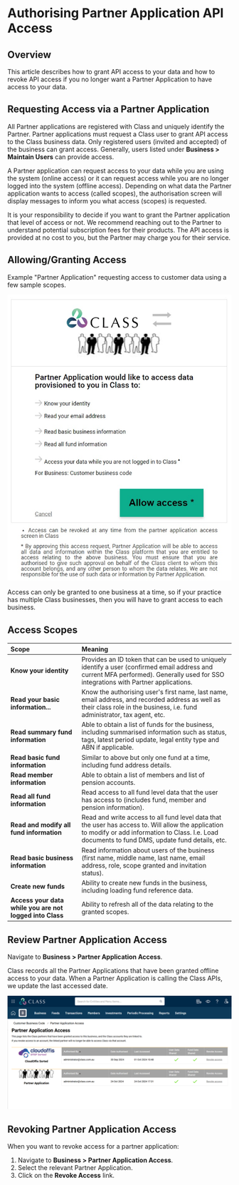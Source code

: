 # Authorising Partner Application API Access

## Overview
This article describes how to grant API access to your data and how to revoke API access if you no longer want a Partner Application to have access to your data.

## Requesting Access via a Partner Application
All Partner applications are registered with Class and uniquely identify the Partner. Partner applications must request a Class user to grant API access to the Class business data. Only registered users (invited and accepted) of the business can grant access. Generally, users listed under **Business > Maintain Users** can provide access.

A Partner application can request access to your data while you are using the system (online access) or it can request access while you are no longer logged into the system (offline access). Depending on what data the Partner application wants to access (called scopes), the authorisation screen will display messages to inform you what access (scopes) is requested.

It is your responsibility to decide if you want to grant the Partner application that level of access or not. We recommend reaching out to the Partner to understand potential subscription fees for their products. The API access is provided at no cost to you, but the Partner may charge you for their service.

## Allowing/Granting Access
Example "Partner Application" requesting access to customer data using a few sample scopes.

![Example of a partner application requesting access to data.](../images/partner-access.jpg)

Access can only be granted to one business at a time, so if your practice has multiple Class businesses, then you will have to grant access to each business.

## Access Scopes
| Scope | Meaning |
| :--- | :--- |
| **Know your identity** | Provides an ID token that can be used to uniquely identify a user (confirmed email address and current MFA performed). Generally used for SSO integrations with Partner applications. |
| **Read your basic information...** | Know the authorising user's first name, last name, email address, and recorded address as well as their class role in the business, i.e. fund administrator, tax agent, etc. |
| **Read summary fund information** | Able to obtain a list of funds for the business, including summarised information such as status, tags, latest period update, legal entity type and ABN if applicable. |
| **Read basic fund information** | Similar to above but only one fund at a time, including fund address details. |
| **Read member information** | Able to obtain a list of members and list of pension accounts. |
| **Read all fund information** | Read access to all fund level data that the user has access to (includes fund, member and pension information). |
| **Read and modify all fund information** | Read and write access to all fund level data that the user has access to. Will allow the application to modify or add information to Class. I.e. Load documents to fund DMS, update fund details, etc. |
| **Read basic business information** | Read information about users of the business (first name, middle name, last name, email address, role, scope granted and invitation status). |
| **Create new funds** | Ability to create new funds in the business, including loading fund reference data. |
| **Access your data while you are not logged into Class** | Ability to refresh all of the data relating to the granted scopes. |

## Review Partner Application Access
Navigate to **Business > Partner Application Access**.

Class records all the Partner Applications that have been granted offline access to your data. When a Partner Application is calling the Class APIs, we update the last accessed date.

![A screenshot showing the Partner Application Access screen in Class.](../images/partner-application-access.png)

## Revoking Partner Application Access
When you want to revoke access for a partner application:
1. Navigate to **Business > Partner Application Access**.
2. Select the relevant Partner Application.
3. Click on the **Revoke Access** link.

